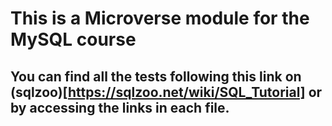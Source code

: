 # This is a Microverse module for the MySQL course
## You can find all the tests following this link on (sqlzoo)[https://sqlzoo.net/wiki/SQL_Tutorial] or by accessing the links in each file.
